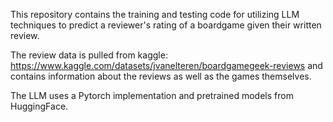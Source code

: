 This repository contains the training and testing code for utilizing LLM techniques to predict a reviewer's rating of a boardgame given their written review.

The review data is pulled from kaggle:
https://www.kaggle.com/datasets/jvanelteren/boardgamegeek-reviews
and contains information about the reviews as well as the games themselves.

The LLM uses a Pytorch implementation and pretrained models from HuggingFace.
